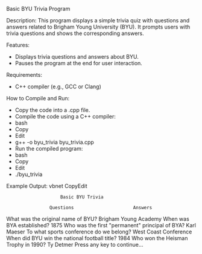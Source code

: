 Basic BYU Trivia Program

Description:
This program displays a simple trivia quiz with questions and answers related to Brigham Young University (BYU). It prompts users with trivia questions and shows the corresponding answers.

Features:
- Displays trivia questions and answers about BYU.
- Pauses the program at the end for user interaction.

Requirements:
- C++ compiler (e.g., GCC or Clang)
  
How to Compile and Run:
- Copy the code into a .cpp file.
- Compile the code using a C++ compiler:
- bash
- Copy
- Edit
- g++ -o byu_trivia byu_trivia.cpp
- Run the compiled program:
- bash
- Copy
- Edit
- ./byu_trivia
  
Example Output: vbnet CopyEdit
                        
                        Basic BYU Trivia

                    Questions                      Answers

What was the original name of BYU?        Brigham Young Academy
When was BYA established?                1875
Who was the first "permanent" principal of BYA?   Karl Maeser
To what sports conference do we belong?  West Coast Conference
When did BYU win the national football title? 1984
Who won the Heisman Trophy in 1990?     Ty Detmer
Press any key to continue...
